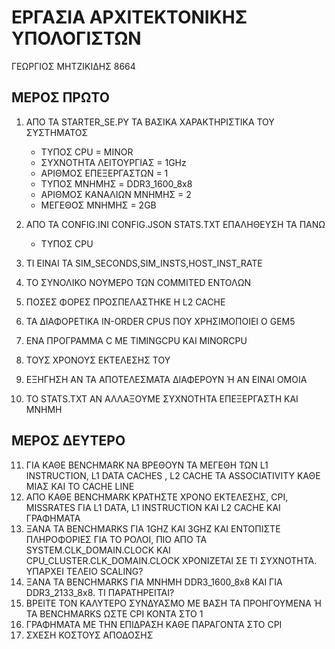 #  ΕΡΓΑΣΙΑ ΑΡΧΙΤΕΚΤΟΝΙΚΗΣ ΥΠΟΛΟΓΙΣΤΩΝ
ΓΕΩΡΓΙΟΣ ΜΗΤΖΙΚΙΔΗΣ 8664
## ΜΕΡΟΣ ΠΡΩΤΟ
1. ΑΠΟ ΤΑ STARTER_SE.PY ΤΑ ΒΑΣΙΚΑ ΧΑΡΑΚΤΗΡΙΣΤΙΚΑ ΤΟΥ ΣΥΣΤΗΜΑΤΟΣ
   - ΤΥΠΟΣ CPU = MINOR
   - ΣΥΧΝΟΤΗΤΑ ΛΕΙΤΟΥΡΓΙΑΣ = 1GHz
   - ΑΡΙΘΜΟΣ ΕΠΕΞΕΡΓΑΣΤΩΝ = 1
   - ΤΥΠΟΣ ΜΝΗΜΗΣ = DDR3_1600_8x8
   - ΑΡΙΘΜΟΣ ΚΑΝΑΛΙΩΝ ΜΝΗΜΗΣ = 2
   - ΜΕΓΕΘΟΣ ΜΝΗΜΗΣ = 2GB
3. ΑΠΟ ΤΑ CONFIG.INI CONFIG.JSON STATS.TXT ΕΠΑΛΗΘΕΥΣΗ ΤΑ ΠΑΝΩ
   - ΤΥΠΟΣ CPU
      
5. ΤΙ ΕΙΝΑΙ ΤΑ SIM_SECONDS,SIM_INSTS,HOST_INST_RATE
6. ΤΟ ΣΥΝΟΛΙΚΟ ΝΟΥΜΕΡΟ ΤΩΝ COMMITED ΕΝΤΟΛΩΝ
7. ΠΟΣΕΣ ΦΟΡΕΣ ΠΡΟΣΠΕΛΑΣΤΗΚΕ Η L2 CACHE
8. ΤΑ ΔΙΑΦΟΡΕΤΙΚΑ IN-ORDER CPUS ΠΟΥ ΧΡΗΣΙΜΟΠΟΙΕΙ Ο GEM5
9. ΕΝΑ ΠΡΟΓΡΑΜΜΑ C ΜΕ TIMINGCPU ΚΑΙ MINORCPU
10. ΤΟΥΣ ΧΡΟΝΟΥΣ ΕΚΤΕΛΕΣΗΣ ΤΟΥ
11. ΕΞΗΓΗΣΗ ΑΝ ΤΑ ΑΠΟΤΕΛΕΣΜΑΤΑ ΔΙΑΦΕΡΟΥΝ Ή ΑΝ ΕΙΝΑΙ ΟΜΟΙΑ
12. ΤΟ STATS.TXT ΑΝ ΑΛΛΑΞΟΥΜΕ ΣΥΧΝΟΤΗΤΑ ΕΠΕΞΕΡΓΑΣΤΗ ΚΑΙ ΜΝΗΜΗ
## ΜΕΡΟΣ ΔΕΥΤΕΡΟ
11. ΓΙΑ ΚΑΘΕ BENCHMARK ΝΑ ΒΡΕΘΟΥΝ ΤΑ ΜΕΓΕΘΗ ΤΩΝ L1 INSTRUCTION, L1 DATA CACHES , L2 CACHE ΤΑ ASSOCIATIVITY ΚΑΘΕ ΜΙΑΣ ΚΑΙ ΤΟ CACHE LINE
12. ΑΠΟ ΚΑΘΕ BENCHMARK ΚΡΑΤΗΣΤΕ ΧΡΟΝΟ ΕΚΤΕΛΕΣΗΣ, CPI, MISSRATES ΓΙΑ L1 DATA, L1 INSTRUCTION ΚΑΙ L2 CACHE ΚΑΙ ΓΡΑΦΗΜΑΤΑ
13. ΞΑΝΑ ΤΑ BENCHMARKS ΓΙΑ 1GHZ ΚΑΙ 3GHZ ΚΑΙ ΕΝΤΟΠΙΣΤΕ ΠΛΗΡΟΦΟΡΙΕΣ ΓΙΑ ΤΟ ΡΟΛΟΙ, ΠΙΟ ΑΠΟ ΤΑ SYSTEM.CLK_DOMAIN.CLOCK KAI CPU_CLUSTER.CLK_DOMAIN.CLOCK ΧΡΟΝΙΖΕΤΑΙ ΣΕ ΤΙ ΣΥΧΝΟΤΗΤΑ. ΥΠΑΡΧΕΙ ΤΕΛΕΙΟ SCALING?
14. ΞΑΝΑ ΤΑ BENCHMARKS ΓΙΑ ΜΝΗΜΗ DDR3_1600_8x8 ΚΑΙ ΓΙΑ DDR3_2133_8x8. ΤΙ ΠΑΡΑΤΗΡΕΙΤΑΙ?
15. ΒΡΕΙΤΕ ΤΟΝ ΚΑΛΥΤΕΡΟ ΣΥΝΔΥΑΣΜΟ ΜΕ ΒΑΣΗ ΤΑ ΠΡΟΗΓΟΥΜΕΝΑ Ή ΤΑ BENCHMARKS ΩΣΤΕ CPI ΚΟΝΤΑ ΣΤΟ 1
16. ΓΡΑΦΗΜΑΤΑ ΜΕ ΤΗΝ ΕΠΙΔΡΑΣΗ ΚΑΘΕ ΠΑΡΑΓΟΝΤΑ ΣΤΟ CPI
17. ΣΧΕΣΗ ΚΟΣΤΟΥΣ ΑΠΟΔΟΣΗΣ
